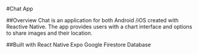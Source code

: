 #Chat App

##Overview
Chat is an application for both Android /iOS created with Reactive Native.
The app provides users with a chart interface and options to share images and their location.

##Built with
React Native
Expo
Google Firestore Database

